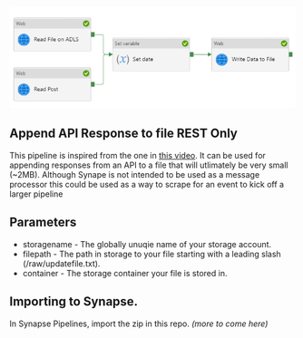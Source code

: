 ![Pipeline Image](./image/pipelineImage.png)

## Append API Response to file REST Only
This pipeline is inspired from the one in [this video](https://www.youtube.com/watch?v=i4xz2haDlOg). It can be used for appending responses from an API to a file that will utlimately be very small (~2MB). Although Synape is not intended to be used as a message processor this could be used as a way to scrape for an event to kick off a larger pipeline

## Parameters
- storagename - The globally unuqie name of your storage account.
- filepath - The path in storage to your file starting with a leading slash (/raw/updatefile.txt).
- container - The storage container your file is stored in.

## Importing to Synapse.
In Synapse Pipelines, import the zip in this repo. _(more to come here)_
